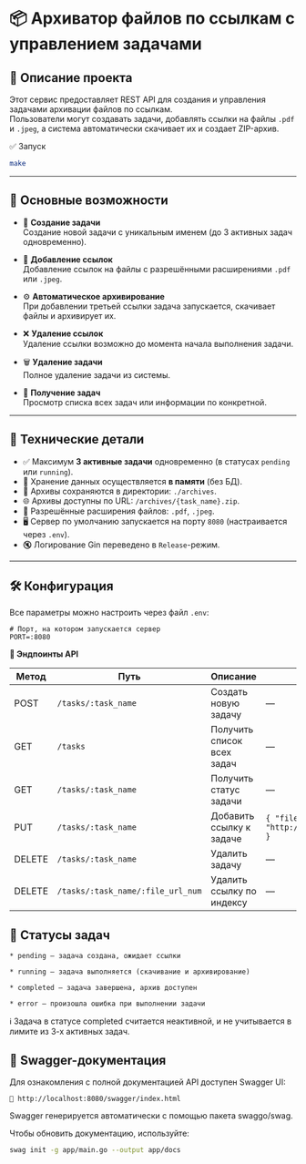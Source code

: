 # 📦 Архиватор файлов по ссылкам с управлением задачами

## 📌 Описание проекта

Этот сервис предоставляет REST API для создания и управления задачами архивации файлов по ссылкам.  
Пользователи могут создавать задачи, добавлять ссылки на файлы `.pdf` и `.jpeg`, а система автоматически скачивает их и создает ZIP-архив.

✅ Запуск
```bash
make
```

---

## 🚀 Основные возможности

- 🔧 **Создание задачи**  
  Создание новой задачи с уникальным именем (до 3 активных задач одновременно).

- 🔗 **Добавление ссылок**  
  Добавление ссылок на файлы с разрешёнными расширениями `.pdf` или `.jpeg`.

- ⚙️ **Автоматическое архивирование**  
  При добавлении третьей ссылки задача запускается, скачивает файлы и архивирует их.

- ❌ **Удаление ссылок**  
  Удаление ссылки возможно до момента начала выполнения задачи.

- 🗑 **Удаление задачи**  
  Полное удаление задачи из системы.

- 📄 **Получение задач**  
  Просмотр списка всех задач или информации по конкретной.

---

## 🧠 Технические детали

- ✅ Максимум **3 активные задачи** одновременно (в статусах `pending` или `running`).
- 🧠 Хранение данных осуществляется **в памяти** (без БД).
- 📁 Архивы сохраняются в директории: `./archives`.
- 🌐 Архивы доступны по URL: `/archives/{task_name}.zip`.
- 📎 Разрешённые расширения файлов: `.pdf`, `.jpeg`.
- 🖥 Сервер по умолчанию запускается на порту `8080` (настраивается через `.env`).
- 🔇 Логирование Gin переведено в `Release`-режим.

---

## 🛠 Конфигурация

Все параметры можно настроить через файл `.env`:

```env
# Порт, на котором запускается сервер
PORT=:8080
```
**📡 Эндпоинты API**

| Метод  | Путь                              | Описание                   | Тело запроса                                    |
| ------ | --------------------------------- | -------------------------- | ----------------------------------------------- |
| POST   | `/tasks/:task_name`               | Создать новую задачу       | —                                               |
| GET    | `/tasks`                          | Получить список всех задач | —                                               |
| GET    | `/tasks/:task_name`               | Получить статус задачи     | —                                               |
| PUT    | `/tasks/:task_name`               | Добавить ссылку к задаче   | `{ "file_url": "http://example.com/file.pdf" }` |
| DELETE | `/tasks/:task_name`               | Удалить задачу             | —                                               |
| DELETE | `/tasks/:task_name/:file_url_num` | Удалить ссылку по индексу  | —                                               |


## 🔄 Статусы задач
```
* pending — задача создана, ожидает ссылки

* running — задача выполняется (скачивание и архивирование)

* completed — задача завершена, архив доступен

* error — произошла ошибка при выполнении задачи
```
ℹ️ Задача в статусе completed считается неактивной, и не учитывается в лимите из 3-х активных задач.

## 📖 Swagger-документация

Для ознакомления с полной документацией API доступен Swagger UI:
```url
📍 http://localhost:8080/swagger/index.html
```
Swagger генерируется автоматически с помощью пакета swaggo/swag.

Чтобы обновить документацию, используйте:
```bash
swag init -g app/main.go --output app/docs
```
